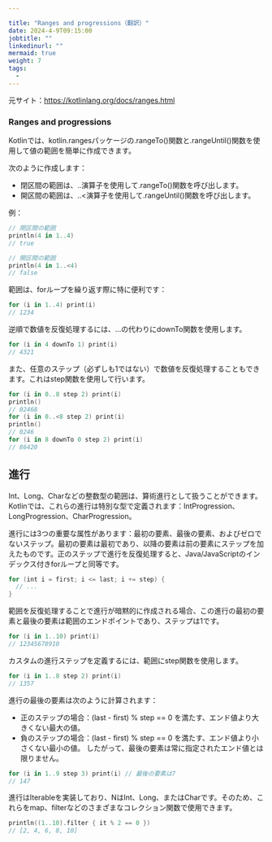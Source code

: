 ```yaml
---

title: "Ranges and progressions（翻訳）"
date: 2024-4-9T09:15:00
jobtitle: ""
linkedinurl: ""
mermaid: true
weight: 7
tags:
  - 
---
```


元サイト：<https://kotlinlang.org/docs/ranges.html>

### Ranges and progressions

Kotlinでは、kotlin.rangesパッケージの.rangeTo()関数と.rangeUntil()関数を使用して値の範囲を簡単に作成できます。

次のように作成します：

- 閉区間の範囲は、..演算子を使用して.rangeTo()関数を呼び出します。
- 開区間の範囲は、..<演算子を使用して.rangeUntil()関数を呼び出します。

例：

```kotlin
// 閉区間の範囲
println(4 in 1..4)
// true

// 開区間の範囲
println(4 in 1..<4)
// false
```

範囲は、forループを繰り返す際に特に便利です：

```kotlin
for (i in 1..4) print(i)
// 1234

```

逆順で数値を反復処理するには、...の代わりにdownTo関数を使用します。

```kotlin
for (i in 4 downTo 1) print(i)
// 4321

```

また、任意のステップ（必ずしも1ではない）で数値を反復処理することもできます。これはstep関数を使用して行います。

```kotlin
for (i in 0..8 step 2) print(i)
println()
// 02468
for (i in 0..<8 step 2) print(i)
println()
// 0246
for (i in 8 downTo 0 step 2) print(i)
// 86420

```

## 進行

Int、Long、Charなどの整数型の範囲は、算術進行として扱うことができます。Kotlinでは、これらの進行は特別な型で定義されます：IntProgression、LongProgression、CharProgression。

進行には3つの重要な属性があります：最初の要素、最後の要素、およびゼロでないステップ。最初の要素は最初であり、以降の要素は前の要素にステップを加えたものです。正のステップで進行を反復処理すると、Java/JavaScriptのインデックス付きforループと同等です。

```kotlin
for (int i = first; i <= last; i += step) {
  // ...
}

```

範囲を反復処理することで進行が暗黙的に作成される場合、この進行の最初の要素と最後の要素は範囲のエンドポイントであり、ステップは1です。

```kotlin
for (i in 1..10) print(i)
// 12345678910

```

カスタムの進行ステップを定義するには、範囲にstep関数を使用します。

```kotlin
for (i in 1..8 step 2) print(i)
// 1357

```

進行の最後の要素は次のように計算されます：

- 正のステップの場合：(last - first) % step == 0 を満たす、エンド値より大きくない最大の値。
- 負のステップの場合：(last - first) % step == 0 を満たす、エンド値より小さくない最小の値。
したがって、最後の要素は常に指定されたエンド値とは限りません。

```kotlin
for (i in 1..9 step 3) print(i) // 最後の要素は7
// 147

```

進行はIterable<N>を実装しており、NはInt、Long、またはCharです。そのため、これらをmap、filterなどのさまざまなコレクション関数で使用できます。

```kotlin
println((1..10).filter { it % 2 == 0 })
// [2, 4, 6, 8, 10]

```

